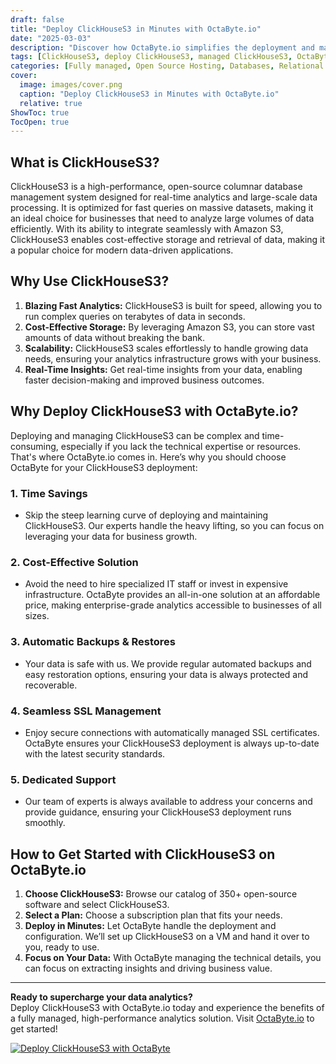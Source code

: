 ```yaml
---
draft: false
title: "Deploy ClickHouseS3 in Minutes with OctaByte.io"
date: "2025-03-03"
description: "Discover how OctaByte.io simplifies the deployment and management of ClickHouseS3, a powerful open-source analytics database. Learn why ClickHouseS3 is a game-changer for data-driven businesses and how OctaByte's fully managed services save you time, money, and effort."
tags: [ClickHouseS3, deploy ClickHouseS3, managed ClickHouseS3, OctaByte, open-source analytics, data analytics, managed database services, ClickHouse deployment, cost-effective analytics, automated backups, SSL management, managed IT services]
categories: [Fully managed, Open Source Hosting, Databases, Relational Databases, Specialized Databases]
cover:
  image: images/cover.png
  caption: "Deploy ClickHouseS3 in Minutes with OctaByte.io"
  relative: true
ShowToc: true
TocOpen: true
---
```



## What is ClickHouseS3?

ClickHouseS3 is a high-performance, open-source columnar database management system designed for real-time analytics and large-scale data processing. It is optimized for fast queries on massive datasets, making it an ideal choice for businesses that need to analyze large volumes of data efficiently. With its ability to integrate seamlessly with Amazon S3, ClickHouseS3 enables cost-effective storage and retrieval of data, making it a popular choice for modern data-driven applications.

## Why Use ClickHouseS3?

1. **Blazing Fast Analytics:** ClickHouseS3 is built for speed, allowing you to run complex queries on terabytes of data in seconds.
2. **Cost-Effective Storage:** By leveraging Amazon S3, you can store vast amounts of data without breaking the bank.
3. **Scalability:** ClickHouseS3 scales effortlessly to handle growing data needs, ensuring your analytics infrastructure grows with your business.
4. **Real-Time Insights:** Get real-time insights from your data, enabling faster decision-making and improved business outcomes.

## Why Deploy ClickHouseS3 with OctaByte.io?

Deploying and managing ClickHouseS3 can be complex and time-consuming, especially if you lack the technical expertise or resources. That's where OctaByte.io comes in. Here’s why you should choose OctaByte for your ClickHouseS3 deployment:

### 1. **Time Savings**
   - Skip the steep learning curve of deploying and maintaining ClickHouseS3. Our experts handle the heavy lifting, so you can focus on leveraging your data for business growth.

### 2. **Cost-Effective Solution**
   - Avoid the need to hire specialized IT staff or invest in expensive infrastructure. OctaByte provides an all-in-one solution at an affordable price, making enterprise-grade analytics accessible to businesses of all sizes.

### 3. **Automatic Backups & Restores**
   - Your data is safe with us. We provide regular automated backups and easy restoration options, ensuring your data is always protected and recoverable.

### 4. **Seamless SSL Management**
   - Enjoy secure connections with automatically managed SSL certificates. OctaByte ensures your ClickHouseS3 deployment is always up-to-date with the latest security standards.

### 5. **Dedicated Support**
   - Our team of experts is always available to address your concerns and provide guidance, ensuring your ClickHouseS3 deployment runs smoothly.

## How to Get Started with ClickHouseS3 on OctaByte.io

1. **Choose ClickHouseS3:** Browse our catalog of 350+ open-source software and select ClickHouseS3.
2. **Select a Plan:** Choose a subscription plan that fits your needs.
3. **Deploy in Minutes:** Let OctaByte handle the deployment and configuration. We’ll set up ClickHouseS3 on a VM and hand it over to you, ready to use.
4. **Focus on Your Data:** With OctaByte managing the technical details, you can focus on extracting insights and driving business value.

---

**Ready to supercharge your data analytics?**  
Deploy ClickHouseS3 with OctaByte.io today and experience the benefits of a fully managed, high-performance analytics solution. Visit [OctaByte.io](https://octabyte.io) to get started!

[![Deploy ClickHouseS3 with OctaByte](/images/deploy-on-octabyte.png)](https://octabyte.io/fully-managed-open-source-services/databases/relational-databases/clickhouses3)
